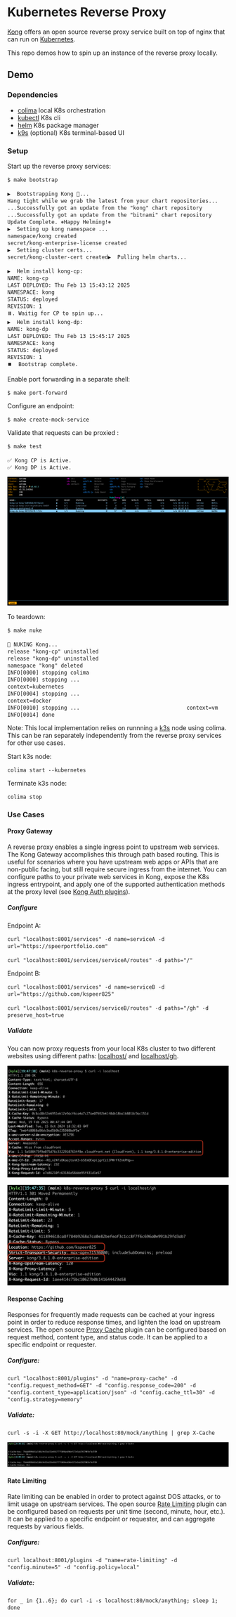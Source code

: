 # Kubernetes Reverse Proxy

[Kong](https://konghq.com/) offers an open source reverse proxy service built on top of nginx that can run on [Kubernetes](https://docs.konghq.com/gateway/3.8.x/install/kubernetes/proxy/).

This repo demos how to spin up an instance of the reverse proxy locally.

## Demo

### Dependencies
* [colima](https://github.com/abiosoft/colima) local K8s orchestration
* [kubectl](https://kubernetes.io/docs/tasks/tools/install-kubectl-macos/) K8s cli
* [helm](https://helm.sh/docs/intro/quickstart/) K8s package manager
* [k9s](https://k9scli.io/) (optional) K8s terminal-based UI

### Setup
Start up the reverse proxy services:
```
$ make bootstrap

▶️  Bootstrapping Kong 🦍...
Hang tight while we grab the latest from your chart repositories...
...Successfully got an update from the "kong" chart repository
...Successfully got an update from the "bitnami" chart repository
Update Complete. ⎈Happy Helming!⎈
▶️  Setting up kong namespace ...
namespace/kong created
secret/kong-enterprise-license created
▶️  Setting cluster certs...
secret/kong-cluster-cert created▶️  Pulling helm charts...

▶️  Helm install kong-cp:
NAME: kong-cp
LAST DEPLOYED: Thu Feb 13 15:43:12 2025
NAMESPACE: kong
STATUS: deployed
REVISION: 1
⏸️. Waitig for CP to spin up...
▶️  Helm install kong-dp:
NAME: kong-dp
LAST DEPLOYED: Thu Feb 13 15:45:17 2025
NAMESPACE: kong
STATUS: deployed
REVISION: 1
⏹️  Bootstrap complete.
```

Enable port forwarding in a separate shell:
```
$ make port-forward
```
Configure an endpoint:
```
$ make create-mock-service
```
Validate that requests can be proxied :
```
$ make test

✅ Kong CP is Active.
✅ Kong DP is Active.
```

![k9s_pods](./images/k9s-pods.png)


To teardown:
```
$ make nuke

🧨 NUKING Kong...
release "kong-cp" uninstalled
release "kong-dp" uninstalled
namespace "kong" deleted
INFO[0000] stopping colima
INFO[0000] stopping ...                                  context=kubernetes
INFO[0004] stopping ...                                  context=docker
INFO[0010] stopping ...                                  context=vm
INFO[0014] done
```

Note: This local implementation relies on runnning a [k3s](https://k3s.io/) node using colima. This can be ran separately independently from the reverse proxy services for other use cases.

Start k3s node:
```
colima start --kubernetes
```
Terminate k3s node:
```
colima stop
```

### Use Cases

#### Proxy Gateway

A reverse proxy enables a single ingress point to upstream web services. The Kong Gateway accomplishes this through path based routing. This is useful for scenarios where you have upstream web apps or APIs that are non-public facing, but still require secure ingress from the internet. You can configure paths to your private web services in Kong, expose the K8s ingress entrypoint, and apply one of the supported authentication methods at the proxy level (see [Kong Auth plugins](https://docs.konghq.com/hub/?tier=free&category=authentication)).

##### Configure
Endpoint A:
```
curl "localhost:8001/services" -d name=serviceA -d url="https://speerportfolio.com"

curl "localhost:8001/services/serviceA/routes" -d paths="/"
```

Endpoint B:
```
curl "localhost:8001/services" -d name=serviceB -d url="https://github.com/kspeer825"

curl "localhost:8001/services/serviceB/routes" -d paths="/gh" -d preserve_host=true
```

##### Validate

You can now proxy requests from your local K8s cluster to two different websites using different paths: [localhost/](https://localhost/) and [localhost/gh](https://localhost/gh).

![portfolio](./images/portfolio.png)

![github](./images/github.png)

#### Response Caching

Responses for frequently made requests can be cached at your ingress point in order to reduce response times, and lighten the load on upstream services. The open source [Proxy Cache](https://docs.konghq.com/hub/kong-inc/proxy-cache/) plugin can be configured based on request method, content type, and status code. It can be applied to a specific endpoint or requester.

##### Configure:
```
curl "localhost:8001/plugins" -d "name=proxy-cache" -d "config.request_method=GET" -d "config.response_code=200" -d "config.content_type=application/json" -d "config.cache_ttl=30" -d "config.strategy=memory"
```

##### Validate:
```
curl -s -i -X GET http://localhost:80/mock/anything | grep X-Cache
```

![cache_hit](./images/cache-hit.png)


#### Rate Limiting

Rate limiting can be enabled in order to protect against DOS attacks, or to limit usage on upstream services. The open source [Rate Limiting](https://docs.konghq.com/hub/kong-inc/rate-limiting/) plugin can be configured based on requests per unit time (second, minute, hour, etc.). It can be applied to a specific endpoint or requester, and can aggregate requests by various fields.

##### Configure:
```
curl localhost:8001/plugins -d "name=rate-limiting" -d "config.minute=5" -d "config.policy=local"

```

##### Validate:
```
for _ in {1..6}; do curl -i -s localhost:80/mock/anything; sleep 1; done
```